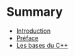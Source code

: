 # Summary

* [Introduction](README.md)
* [Préface](preface.md)
* [Les bases du C++](chapitre-1/les_bases_du_c++.md)

